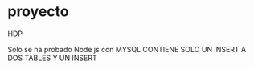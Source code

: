 # proyecto
HDP

Solo se ha probado Node js con MYSQL
CONTIENE SOLO UN INSERT A DOS TABLES Y UN INSERT
